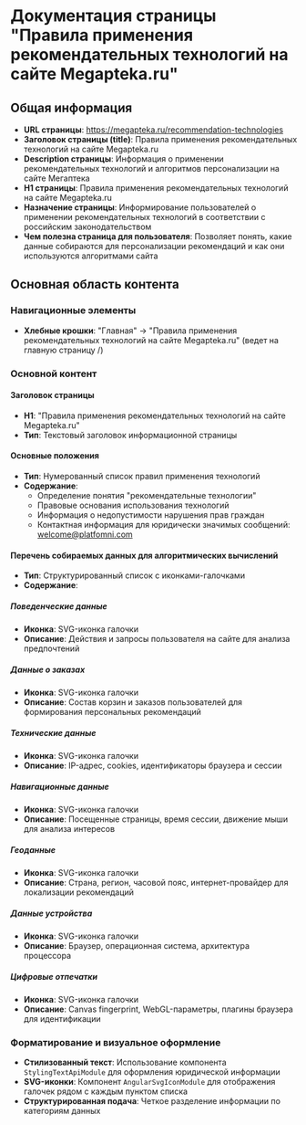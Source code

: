 # Документация страницы "Правила применения рекомендательных технологий на сайте Megapteka.ru"

## Общая информация

- **URL страницы**: https://megapteka.ru/recommendation-technologies
- **Заголовок страницы (title)**: Правила применения рекомендательных технологий на сайте Megapteka.ru
- **Description страницы**: Информация о применении рекомендательных технологий и алгоритмов персонализации на сайте Мегаптека
- **H1 страницы**: Правила применения рекомендательных технологий на сайте Megapteka.ru
- **Назначение страницы**: Информирование пользователей о применении рекомендательных технологий в соответствии с российским законодательством
- **Чем полезна страница для пользователя**: Позволяет понять, какие данные собираются для персонализации рекомендаций и как они используются алгоритмами сайта

## Основная область контента

### Навигационные элементы
- **Хлебные крошки**: "Главная" → "Правила применения рекомендательных технологий на сайте Megapteka.ru" (ведет на главную страницу /)

### Основной контент

#### Заголовок страницы
- **H1**: "Правила применения рекомендательных технологий на сайте Megapteka.ru"
- **Тип**: Текстовый заголовок информационной страницы

#### Основные положения
- **Тип**: Нумерованный список правил применения технологий
- **Содержание**:
  - Определение понятия "рекомендательные технологии"
  - Правовые основания использования технологий
  - Информация о недопустимости нарушения прав граждан
  - Контактная информация для юридически значимых сообщений: welcome@platfomni.com

#### Перечень собираемых данных для алгоритмических вычислений
- **Тип**: Структурированный список с иконками-галочками
- **Содержание**:

##### Поведенческие данные
- **Иконка**: SVG-иконка галочки
- **Описание**: Действия и запросы пользователя на сайте для анализа предпочтений

##### Данные о заказах
- **Иконка**: SVG-иконка галочки  
- **Описание**: Состав корзин и заказов пользователей для формирования персональных рекомендаций

##### Технические данные
- **Иконка**: SVG-иконка галочки
- **Описание**: IP-адрес, cookies, идентификаторы браузера и сессии

##### Навигационные данные
- **Иконка**: SVG-иконка галочки
- **Описание**: Посещенные страницы, время сессии, движение мыши для анализа интересов

##### Геоданные
- **Иконка**: SVG-иконка галочки
- **Описание**: Страна, регион, часовой пояс, интернет-провайдер для локализации рекомендаций

##### Данные устройства
- **Иконка**: SVG-иконка галочки
- **Описание**: Браузер, операционная система, архитектура процессора

##### Цифровые отпечатки
- **Иконка**: SVG-иконка галочки
- **Описание**: Canvas fingerprint, WebGL-параметры, плагины браузера для идентификации

### Форматирование и визуальное оформление
- **Стилизованный текст**: Использование компонента `StylingTextApiModule` для оформления юридической информации
- **SVG-иконки**: Компонент `AngularSvgIconModule` для отображения галочек рядом с каждым пунктом списка
- **Структурированная подача**: Четкое разделение информации по категориям данных
